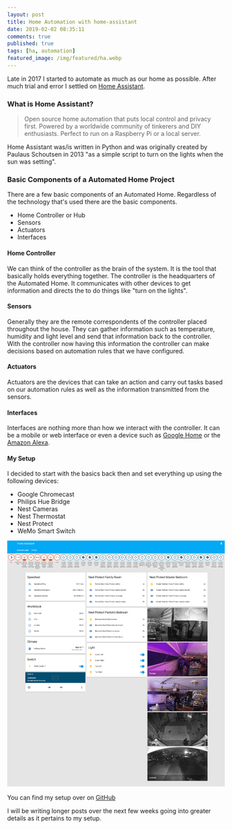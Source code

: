 ```yaml
---
layout: post
title: Home Automation with home-assistant
date: 2019-02-02 08:35:11
comments: true
published: true
tags: [ha, automation]
featured_image: /img/featured/ha.webp
---
```


Late in 2017 I started to automate as much as our home as possible. After much trial and error I settled on [Home Assistant](https://www.home-assistant.io).

### What is Home Assistant?

> Open source home automation that puts local control and privacy first. Powered by a worldwide community of tinkerers and DIY enthusiasts. Perfect to run on a Raspberry Pi or a local server.

Home Assistant was/is written in Python and was originally created by Paulaus Schoutsen in 2013 "as a simple script to turn on the lights when the sun was setting".

### Basic Components of a Automated Home Project

There are a few basic components of an Automated Home. Regardless of the technology that's used there are the basic components.

- Home Controller or Hub
- Sensors
- Actuators
- Interfaces

#### Home Controller

We can think of the controller as the brain of the system. It is the tool that basically holds everything together. The controller is the headquarters of the Automated Home. It communicates with other devices to get information and directs the to do things like "turn on the lights".

#### Sensors

Generally they are the remote correspondents of the controller placed throughout the house. They can gather information such as temperature, humidity and light level and send that information back to the controller. With the controller now having this information the controller can make decisions based on automation rules that we have configured.

#### Actuators

Actuators are the devices that can take an action and carry out tasks based on our automation rules as well as the information transmitted from the sensors.

#### Interfaces

Interfaces are nothing more than how we interact with the controller. It can be a mobile or web interface or even a device such as [Google Home](https://store.google.com/us/product/google_home?hl=en-US) or the [Amazon Alexa](https://www.amazon.com/Amazon-Echo-And-Alexa-Devices/b?ie=UTF8&node=9818047011).

#### My Setup

I decided to start with the basics back then and set everything up using the following devices:

- Google Chromecast
- Philips Hue Bridge
- Nest Cameras
- Nest Thermostat
- Nest Protect
- WeMo Smart Switch

![alt text](/images/ha-screenshot.png "HA Setup")

You can find my setup over on [GitHub](https://github.com/fusion94/home-assistant)

I will be writing longer posts over the next few weeks going into greater details as it pertains to my setup.
